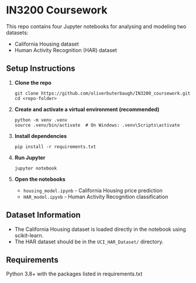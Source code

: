 # IN3200 Coursework

This repo contains four Jupyter notebooks for analysing and modeling two datasets:
- California Housing dataset
- Human Activity Recognition (HAR) dataset

## Setup Instructions

1. **Clone the repo**
   ```
   git clone https://github.com/oliverbuterbaugh/IN3200_coursework.git
   cd <repo-folder>
   ```

2. **Create and activate a virtual environment (recommended)**
   ```
   python -m venv .venv
   source .venv/bin/activate  # On Windows: .venv\Scripts\activate
   ```

3. **Install dependencies**
   ```
   pip install -r requirements.txt
   ```

4. **Run Jupyter**
   ```
   jupyter notebook
   ```

5. **Open the notebooks**
   - `housing_model.ipynb` - California Housing price prediction
   - `HAR_model.ipynb` - Human Activity Recognition classification

## Dataset Information

- The California Housing dataset is loaded directly in the notebook using scikit-learn.
- The HAR dataset should be in the `UCI_HAR_Dataset/` directory.

## Requirements

Python 3.8+ with the packages listed in requirements.txt 